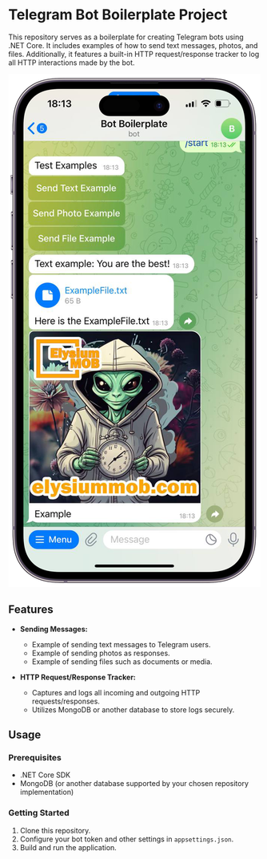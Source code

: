 # Telegram Bot Boilerplate Project

This repository serves as a boilerplate for creating Telegram bots using .NET Core. It includes examples of how to send text messages, photos, and files. Additionally, it features a built-in HTTP request/response tracker to log all HTTP interactions made by the bot.

![UI Screenshot](images/ui.png)

## Features

- **Sending Messages:**
  - Example of sending text messages to Telegram users.
  - Example of sending photos as responses.
  - Example of sending files such as documents or media.

- **HTTP Request/Response Tracker:**
  - Captures and logs all incoming and outgoing HTTP requests/responses.
  - Utilizes MongoDB or another database to store logs securely.

## Usage

### Prerequisites

- .NET Core SDK
- MongoDB (or another database supported by your chosen repository implementation)

### Getting Started

1. Clone this repository.
2. Configure your bot token and other settings in `appsettings.json`.
3. Build and run the application.